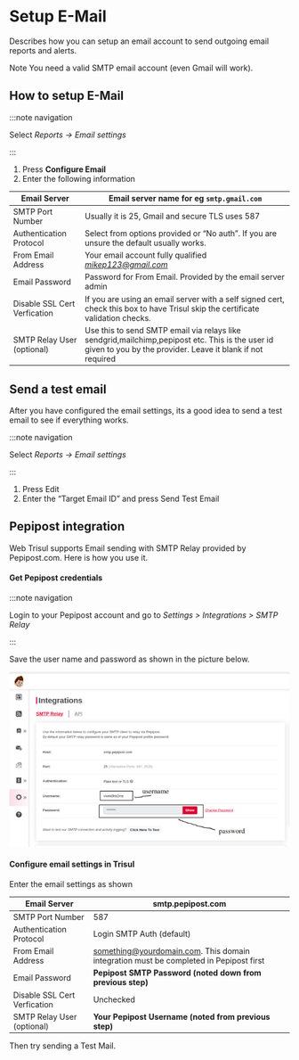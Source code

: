 # Setup E-Mail

Describes how you can setup an email account to send outgoing email reports and alerts.

Note You need a valid SMTP email account (even Gmail will work).

## How to setup E-Mail

:::note navigation

Select *Reports → Email settings*

:::

1. Press **Configure Email**
2. Enter the following information

| Email Server                 | Email server name for eg `smtp.gmail.com`                                                                                                                     |
| ---------------------------- | ------------------------------------------------------------------------------------------------------------------------------------------------------------- |
| SMTP Port Number             | Usually it is 25, Gmail and secure TLS uses 587                                                                                                               |
| Authentication Protocol      | Select from options provided or “No auth”. If you are unsure the default usually works.                                                                       |
| From Email Address           | Your email account fully qualified *mikep123@gmail.com*                                                                                                       |
| Email Password               | Password for From Email. Provided by the email server admin                                                                                                   |
| Disable SSL Cert Verfication | If you are using an email server with a self signed cert, check this box to have Trisul skip the certificate validation checks.                               |
| SMTP Relay User (optional)   | Use this to send SMTP email via relays like sendgrid,mailchimp,pepipost etc. This is the user id given to you by the provider. Leave it blank if not required |

## Send a test email

After you have configured the email settings, its a good idea to send a test email to see if everything works.

:::note navigation

Select *Reports → Email settings*

:::

1. Press Edit
2. Enter the “Target Email ID” and press Send Test Email

## Pepipost integration

Web Trisul supports Email sending with SMTP Relay provided by Pepipost.com. Here is how you use it.

#### Get Pepipost credentials

:::note navigation

Login to your Pepipost account and go to *Settings > Integrations > SMTP Relay*

:::

Save the user name and password as shown in the picture below.

![](image/pepipost.png)

#### Configure email settings in Trisul

Enter the email settings as shown

| Email Server                 | smtp.pepipost.com                                                                     |
| ---------------------------- | ------------------------------------------------------------------------------------- |
| SMTP Port Number             | 587                                                                                   |
| Authentication Protocol      | Login SMTP Auth (default)                                                             |
| From Email Address           | something@yourdomain.com. This domain integration must be completed in Pepipost first |
| Email Password               | **Pepipost SMTP Password (noted down from previous step)**                            |
| Disable SSL Cert Verfication | Unchecked                                                                             |
| SMTP Relay User (optional)   | **Your Pepipost Username (noted from previous step)**                                 |

Then try sending a Test Mail.
